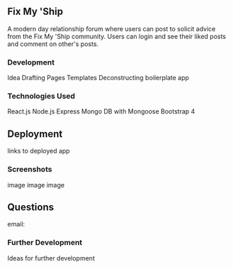 ## Fix My 'Ship

A modern day relationship forum where users can post to solicit advice from the Fix My 'Ship community. Users can login and see their liked posts and comment on other's posts.

### Development

Idea
Drafting Pages
Templates
Deconstructing boilerplate app

### Technologies Used

React.js
Node.js
Express
Mongo DB with Mongoose
Bootstrap 4

## Deployment

links to deployed app

### Screenshots

image 
image
image

## Questions

email:

### Further Development

Ideas for further development
